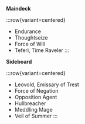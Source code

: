 **Maindeck**

:::row{variant=centered}
- Endurance
- Thoughtseize
- Force of Will
- Teferi, Time Raveler
:::

**Sideboard**

:::row{variant=centered}
- Leovold, Emissary of Trest
- Force of Negation
- Opposition Agent
- Hullbreacher
- Meddling Mage
- Veil of Summer
:::
